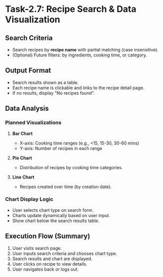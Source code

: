 # Task-2.7: Recipe Search & Data Visualization

## Search Criteria
- Search recipes by **recipe name** with partial matching (case insensitive).
- (Optional) Future filters: by ingredients, cooking time, or category.

## Output Format
- Search results shown as a table.
- Each recipe name is clickable and links to the recipe detail page.
- If no results, display "No recipes found".

## Data Analysis
### Planned Visualizations
1. **Bar Chart**  
   - X-axis: Cooking time ranges (e.g., <15, 15-30, 30-60 mins)  
   - Y-axis: Number of recipes in each range

2. **Pie Chart**  
   - Distribution of recipes by cooking time categories.

3. **Line Chart**  
   - Recipes created over time (by creation date).

### Chart Display Logic
- User selects chart type on search form.
- Charts update dynamically based on user input.
- Show chart below the search results table.

## Execution Flow (Summary)
1. User visits search page.
2. User inputs search criteria and chooses chart type.
3. Search results and chart are displayed.
4. User clicks on recipe to view details.
5. User navigates back or logs out.
